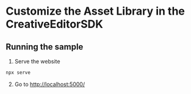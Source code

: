 # Customize the Asset Library in the CreativeEditorSDK


## Running the sample

1. Serve the website

```bash
npx serve
```

2. Go to [http://localhost:5000/](http://localhost:5000/)
